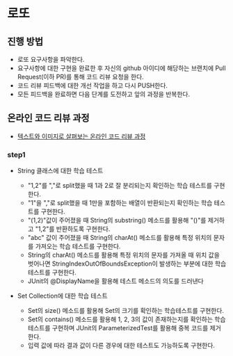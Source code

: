 # 로또
## 진행 방법
* 로또 요구사항을 파악한다.
* 요구사항에 대한 구현을 완료한 후 자신의 github 아이디에 해당하는 브랜치에 Pull Request(이하 PR)를 통해 코드 리뷰 요청을 한다.
* 코드 리뷰 피드백에 대한 개선 작업을 하고 다시 PUSH한다.
* 모든 피드백을 완료하면 다음 단계를 도전하고 앞의 과정을 반복한다.

## 온라인 코드 리뷰 과정
* [텍스트와 이미지로 살펴보는 온라인 코드 리뷰 과정](https://github.com/next-step/nextstep-docs/tree/master/codereview)

### step1
- String 클래스에 대한 학습 테스트
    - "1,2"를 ","로 split했을 때 1과 2로 잘 분리되는지 확인하는 학습 테스트를 구현한다.
    - "1"을 ","로 split했을 때 1만을 포함하는 배열이 반환되는지 확인하는 학습 테스트를 구현한다.
    - "(1,2)"값이 주어졌을 때 String의 substring() 메소드를 활용해 "()"를 제거하고 "1,2"를 반환하도록 구현한다.
    - "abc" 값이 주어졌을 때 String의 charAt() 메소드를 활용해 특정 위치의 문자를 가져오는 학습 테스트를 구현한다.
    - String의 charAt() 메소드를 활용해 특정 위치의 문자를 가져올 때 위치 값을 벗어나면 StringIndexOutOfBoundsException이 발생하는 부분에 대한 학습 테스트를 구현한다.
    - JUnit의 @DisplayName을 활용해 테스트 메소드의 의도를 드러낸다

- Set Collection에 대한 학습 테스트
    - Set의 size() 메소드를 활용해 Set의 크기를 확인하는 학습테스트를 구현한다.
    - Set의 contains() 메소드를 활용해 1, 2, 3의 값이 존재하는지를 확인하는 학습테스트를 구현하며 JUnit의 ParameterizedTest를 활용해 중복 코드를 제거한다.
    - 입력 값에 따라 결과 값이 다른 경우에 대한 테스트도 가능하도록 구현한다.
